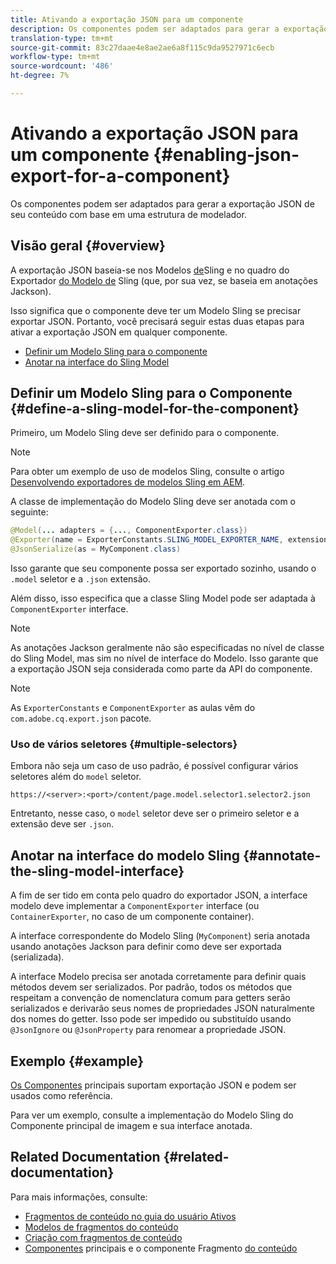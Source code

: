 ```yaml
---
title: Ativando a exportação JSON para um componente
description: Os componentes podem ser adaptados para gerar a exportação JSON de seu conteúdo com base em uma estrutura de modelador.
translation-type: tm+mt
source-git-commit: 83c27daae4e8ae2ae6a8f115c9da9527971c6ecb
workflow-type: tm+mt
source-wordcount: '486'
ht-degree: 7%

---
```



# Ativando a exportação JSON para um componente {#enabling-json-export-for-a-component}

Os componentes podem ser adaptados para gerar a exportação JSON de seu conteúdo com base em uma estrutura de modelador.

## Visão geral {#overview}

A exportação JSON baseia-se nos Modelos [de](https://sling.apache.org/documentation/bundles/models.html)Sling e no quadro do Exportador [do Modelo de](https://sling.apache.org/documentation/bundles/models.html#exporter-framework-since-130) Sling (que, por sua vez, se baseia em anotações [](https://github.com/FasterXML/jackson-annotations/wiki/Jackson-Annotations)Jackson).

Isso significa que o componente deve ter um Modelo Sling se precisar exportar JSON. Portanto, você precisará seguir estas duas etapas para ativar a exportação JSON em qualquer componente.

* [Definir um Modelo Sling para o componente](#define-a-sling-model-for-the-component)
* [Anotar na interface do Sling Model](#annotate-the-sling-model-interface)

## Definir um Modelo Sling para o Componente {#define-a-sling-model-for-the-component}

Primeiro, um Modelo Sling deve ser definido para o componente.

>[!NOTE]
>
>Para obter um exemplo de uso de modelos Sling, consulte o artigo [Desenvolvendo exportadores de modelos Sling em AEM](https://docs.adobe.com/content/help/en/experience-manager-learn/foundation/development/develop-sling-model-exporter.html).

A classe de implementação do Modelo Sling deve ser anotada com o seguinte:

```java
@Model(... adapters = {..., ComponentExporter.class})
@Exporter(name = ExporterConstants.SLING_MODEL_EXPORTER_NAME, extensions = ExporterConstants.SLING_MODEL_EXTENSION)
@JsonSerialize(as = MyComponent.class)
```

Isso garante que seu componente possa ser exportado sozinho, usando o `.model` seletor e a `.json` extensão.

Além disso, isso especifica que a classe Sling Model pode ser adaptada à `ComponentExporter` interface.

>[!NOTE]
>
>As anotações Jackson geralmente não são especificadas no nível de classe do Sling Model, mas sim no nível de interface do Modelo. Isso garante que a exportação JSON seja considerada como parte da API do componente.

>[!NOTE]
>
>As `ExporterConstants` e `ComponentExporter` as aulas vêm do `com.adobe.cq.export.json` pacote.

### Uso de vários seletores {#multiple-selectors}

Embora não seja um caso de uso padrão, é possível configurar vários seletores além do `model` seletor.

```
https://<server>:<port>/content/page.model.selector1.selector2.json
```

Entretanto, nesse caso, o `model` seletor deve ser o primeiro seletor e a extensão deve ser `.json`.

## Anotar na interface do modelo Sling {#annotate-the-sling-model-interface}

A fim de ser tido em conta pelo quadro do exportador JSON, a interface modelo deve implementar a `ComponentExporter` interface (ou `ContainerExporter`, no caso de um componente container).

A interface correspondente do Modelo Sling (`MyComponent`) seria anotada usando anotações [](https://github.com/FasterXML/jackson-annotations/wiki/Jackson-Annotations) Jackson para definir como deve ser exportada (serializada).

A interface Modelo precisa ser anotada corretamente para definir quais métodos devem ser serializados. Por padrão, todos os métodos que respeitam a convenção de nomenclatura comum para getters serão serializados e derivarão seus nomes de propriedades JSON naturalmente dos nomes do getter. Isso pode ser impedido ou substituído usando `@JsonIgnore` ou `@JsonProperty` para renomear a propriedade JSON.

## Exemplo {#example}

[Os Componentes](https://docs.adobe.com/content/help/pt-BR/experience-manager-core-components/using/introduction.html) principais suportam exportação JSON e podem ser usados como referência.

Para ver um exemplo, consulte a implementação do Modelo Sling do Componente principal de imagem e sua interface anotada.

## Related Documentation {#related-documentation}

Para mais informações, consulte:

* [Fragmentos de conteúdo no guia do usuário Ativos](/help/assets/content-fragments/content-fragments.md)
* [Modelos de fragmentos do conteúdo](/help/assets/content-fragments/content-fragments-models.md)
* [Criação com fragmentos de conteúdo](/help/sites-cloud/authoring/fundamentals/content-fragments.md)
* [Componentes](https://docs.adobe.com/content/help/pt-BR/experience-manager-core-components/using/introduction.html) principais e o componente Fragmento [do conteúdo](https://docs.adobe.com/content/help/pt-BR/experience-manager-core-components/using/components/content-fragment-component.html)
